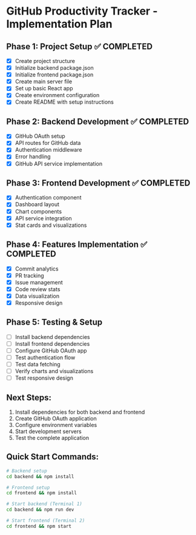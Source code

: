 # GitHub Productivity Tracker - Implementation Plan

## Phase 1: Project Setup ✅ COMPLETED
- [x] Create project structure
- [x] Initialize backend package.json
- [x] Initialize frontend package.json
- [x] Create main server file
- [x] Set up basic React app
- [x] Create environment configuration
- [x] Create README with setup instructions

## Phase 2: Backend Development ✅ COMPLETED
- [x] GitHub OAuth setup
- [x] API routes for GitHub data
- [x] Authentication middleware
- [x] Error handling
- [x] GitHub API service implementation

## Phase 3: Frontend Development ✅ COMPLETED
- [x] Authentication component
- [x] Dashboard layout
- [x] Chart components
- [x] API service integration
- [x] Stat cards and visualizations

## Phase 4: Features Implementation ✅ COMPLETED
- [x] Commit analytics
- [x] PR tracking
- [x] Issue management
- [x] Code review stats
- [x] Data visualization
- [x] Responsive design

## Phase 5: Testing & Setup
- [ ] Install backend dependencies
- [ ] Install frontend dependencies
- [ ] Configure GitHub OAuth app
- [ ] Test authentication flow
- [ ] Test data fetching
- [ ] Verify charts and visualizations
- [ ] Test responsive design

## Next Steps:
1. Install dependencies for both backend and frontend
2. Create GitHub OAuth application
3. Configure environment variables
4. Start development servers
5. Test the complete application

## Quick Start Commands:
```bash
# Backend setup
cd backend && npm install

# Frontend setup  
cd frontend && npm install

# Start backend (Terminal 1)
cd backend && npm run dev

# Start frontend (Terminal 2)
cd frontend && npm start
```
